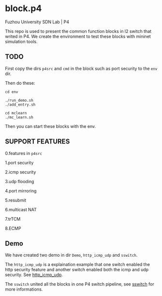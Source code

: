 # block.p4

Fuzhou University SDN Lab | P4

This repo is used to present the common function blocks in l2 switch that writed in P4.
We create the environment to test these blocks with mininet simulation tools.

## TODO

First copy the dirs `p4src` and `cmd` in the block such as port security to the `env` dir. 

Then do these:

```
cd env

./run_demo.sh
./add_entry.sh

cd mclearn
./mc_learn.sh
```

Then you can start these blocks with the env.

## SUPPORT FEATURES

0.features in `p4src`

1.port security

2.icmp security

3.udp flooding

4.port mirroring

5.resubmit

6.multicast NAT

7.trTCM

8.ECMP

## Demo

We have created two demo in dir `Demo`, `http_icmp_udp` and `sswitch`. 

The `http_icmp_udp` is a explaination example that one switch enabled the http security feature and another switch enabled both the icmp and udp security. See [http_icmp_udp](https://github.com/Emil-501/block.p4/tree/master/Demo/http_icmp_udp). 

The `sswitch` united all the blocks in one P4 switch pipeline, see [sswitch](https://github.com/Emil-501/block.p4/tree/master/Demo/sswitch) for more informations. 

